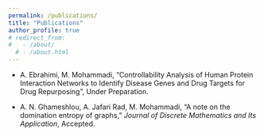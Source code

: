 ```yaml
---
permalink: /publications/
title: "Publications"
author_profile: true
# redirect_from: 
#   - /about/
  # - /about.html
---
```


- A. Ebrahimi, M. Mohammadi, “Controllability Analysis of Human Protein Interaction Networks to Identify Disease Genes and Drug Targets for Drug Repurposing”, Under Preparation.  

- A. N. Ghameshlou, A. Jafari Rad, M. Mohammadi, “A note on the domination entropy of graphs,” *Journal of Discrete Mathematics and Its Application*, Accepted.  



